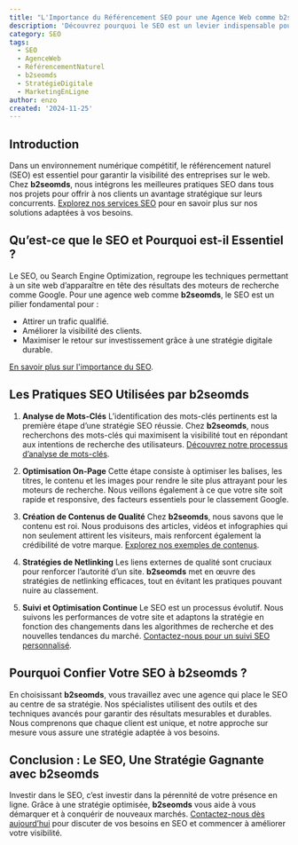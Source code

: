 ```yaml
---
title: "L'Importance du Référencement SEO pour une Agence Web comme b2seomds"
description: 'Découvrez pourquoi le SEO est un levier indispensable pour les agences web et leurs clients'
category: SEO
tags:
  - SEO
  - AgenceWeb
  - RéférencementNaturel
  - b2seomds
  - StratégieDigitale
  - MarketingEnLigne
author: enzo
created: '2024-11-25'
---
```


## Introduction

Dans un environnement numérique compétitif, le référencement naturel (SEO) est essentiel pour garantir la visibilité des entreprises sur le web. Chez **b2seomds**, nous intégrons les meilleures pratiques SEO dans tous nos projets pour offrir à nos clients un avantage stratégique sur leurs concurrents. [Explorez nos services SEO](/search) pour en savoir plus sur nos solutions adaptées à vos besoins.

## Qu’est-ce que le SEO et Pourquoi est-il Essentiel ?

Le SEO, ou Search Engine Optimization, regroupe les techniques permettant à un site web d’apparaître en tête des résultats des moteurs de recherche comme Google. Pour une agence web comme **b2seomds**, le SEO est un pilier fondamental pour :

- Attirer un trafic qualifié.
- Améliorer la visibilité des clients.
- Maximiser le retour sur investissement grâce à une stratégie digitale durable.

[En savoir plus sur l'importance du SEO](/blog/strategie-seo).

## Les Pratiques SEO Utilisées par b2seomds

1. **Analyse de Mots-Clés**
   L’identification des mots-clés pertinents est la première étape d’une stratégie SEO réussie. Chez **b2seomds**, nous recherchons des mots-clés qui maximisent la visibilité tout en répondant aux intentions de recherche des utilisateurs. [Découvrez notre processus d’analyse de mots-clés](/blog).

2. **Optimisation On-Page**
   Cette étape consiste à optimiser les balises, les titres, le contenu et les images pour rendre le site plus attrayant pour les moteurs de recherche. Nous veillons également à ce que votre site soit rapide et responsive, des facteurs essentiels pour le classement Google.

3. **Création de Contenus de Qualité**
   Chez **b2seomds**, nous savons que le contenu est roi. Nous produisons des articles, vidéos et infographies qui non seulement attirent les visiteurs, mais renforcent également la crédibilité de votre marque. [Explorez nos exemples de contenus](/).

4. **Stratégies de Netlinking**
   Les liens externes de qualité sont cruciaux pour renforcer l’autorité d’un site. **b2seomds** met en œuvre des stratégies de netlinking efficaces, tout en évitant les pratiques pouvant nuire au classement.

5. **Suivi et Optimisation Continue**
   Le SEO est un processus évolutif. Nous suivons les performances de votre site et adaptons la stratégie en fonction des changements dans les algorithmes de recherche et des nouvelles tendances du marché. [Contactez-nous pour un suivi SEO personnalisé](/contact).

## Pourquoi Confier Votre SEO à b2seomds ?

En choisissant **b2seomds**, vous travaillez avec une agence qui place le SEO au centre de sa stratégie. Nos spécialistes utilisent des outils et des techniques avancés pour garantir des résultats mesurables et durables. Nous comprenons que chaque client est unique, et notre approche sur mesure vous assure une stratégie adaptée à vos besoins.

## Conclusion : Le SEO, Une Stratégie Gagnante avec b2seomds

Investir dans le SEO, c’est investir dans la pérennité de votre présence en ligne. Grâce à une stratégie optimisée, **b2seomds** vous aide à vous démarquer et à conquérir de nouveaux marchés. [Contactez-nous dès aujourd’hui](/contact) pour discuter de vos besoins en SEO et commencer à améliorer votre visibilité.
